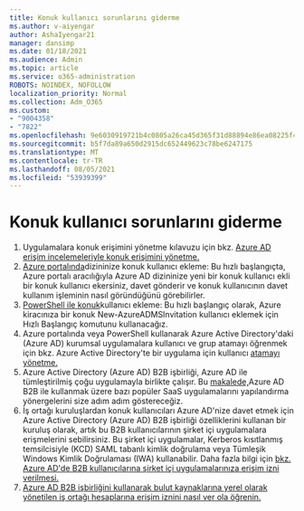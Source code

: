 ```yaml
---
title: Konuk kullanıcı sorunlarını giderme
ms.author: v-aiyengar
author: AshaIyengar21
manager: dansimp
ms.date: 01/18/2021
ms.audience: Admin
ms.topic: article
ms.service: o365-administration
ROBOTS: NOINDEX, NOFOLLOW
localization_priority: Normal
ms.collection: Adm_O365
ms.custom:
- "9004358"
- "7822"
ms.openlocfilehash: 9e6030919721b4c0805a26ca45d365f31d88894e86ea08225f47576e7d152047
ms.sourcegitcommit: b5f7da89a650d2915dc652449623c78be6247175
ms.translationtype: MT
ms.contentlocale: tr-TR
ms.lasthandoff: 08/05/2021
ms.locfileid: "53939399"
---
```

# <a name="troubleshoot-guest-user-issues"></a>Konuk kullanıcı sorunlarını giderme

1. Uygulamalara konuk erişimini yönetme kılavuzu için bkz. [Azure AD erişim incelemeleriyle konuk erişimini yönetme.](https://docs.microsoft.com/azure/active-directory/governance/manage-guest-access-with-access-reviews)
1. [Azure portalında](https://docs.microsoft.com/azure/active-directory/external-identities/b2b-quickstart-add-guest-users-portal)dizininize konuk kullanıcı ekleme: Bu hızlı başlangıçta, Azure portalı aracılığıyla Azure AD dizininize yeni bir konuk kullanıcı ekli bir konuk kullanıcı ekersiniz, davet gönderir ve konuk kullanıcının davet kullanım işleminin nasıl göründüğünü görebilirler.
1. [PowerShell ile konuk](https://docs.microsoft.com/azure/active-directory/external-identities/b2b-quickstart-invite-powershell)kullanıcı ekleme: Bu hızlı başlangıç olarak, Azure kiracınıza bir konuk New-AzureADMSInvitation kullanıcı eklemek için Hızlı Başlangıç komutunu kullanacağız.
1. Azure portalında veya PowerShell kullanarak Azure Active Directory'daki (Azure AD) kurumsal uygulamalara kullanıcı ve grup atamayı öğrenmek için bkz. Azure Active Directory'te bir uygulama için kullanıcı [atamayı yönetme.](https://docs.microsoft.com/azure/active-directory/manage-apps/assign-user-or-group-access-portal) 
1. Azure Active Directory (Azure AD) B2B işbirliği, Azure AD ile tümleştirilmiş çoğu uygulamayla birlikte çalışır. Bu [makalede,](https://docs.microsoft.com/azure/active-directory/external-identities/configure-saas-apps)Azure AD B2B ile kullanmak üzere bazı popüler SaaS uygulamalarını yapılandırma yönergelerini size adım adım göstereceğiz.
1. İş ortağı kuruluşlardan konuk kullanıcıları Azure AD'nize davet etmek için Azure Active Directory (Azure AD) B2B işbirliği özelliklerini kullanan bir kuruluş olarak, artık bu B2B kullanıcılarının şirket içi uygulamalara erişmelerini sebilirsiniz. Bu şirket içi uygulamalar, Kerberos kısıtlanmış temsilcisiyle (KCD) SAML tabanlı kimlik doğrulama veya Tümleşik Windows Kimlik Doğrulaması (IWA) kullanabilir. Daha fazla bilgi için [bkz. Azure AD'de B2B kullanıcılarına şirket içi uygulamalarınıza erişim izni verilmesi.](https://docs.microsoft.com/azure/active-directory/external-identities/hybrid-cloud-to-on-premises)
1. [Azure AD B2B işbirliğini kullanarak bulut kaynaklarına yerel olarak yönetilen iş ortağı hesaplarına erişim iznini nasıl ver ola öğrenin.](https://docs.microsoft.com/azure/active-directory/external-identities/hybrid-on-premises-to-cloud)